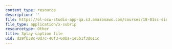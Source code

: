 ```yaml
---
content_type: resource
description: ''
file: https://ol-ocw-studio-app-qa.s3.amazonaws.com/courses/18-01sc-single-variable-calculus-fall-2010/d29fb38c0d7c46f360ba1e5b1f3d611c_1RLctDS2hUQ.srt
file_type: application/x-subrip
resourcetype: Other
title: 3play caption file
uid: d29fb38c-0d7c-46f3-60ba-1e5b1f3d611c
---
```

